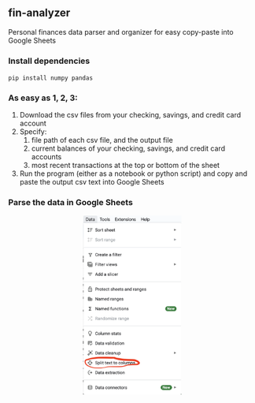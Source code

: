 ## fin-analyzer
Personal finances data parser and organizer for easy copy-paste into Google Sheets

### Install dependencies
```
pip install numpy pandas
```

### As easy as 1, 2, 3:
1. Download the csv files from your checking, savings, and credit card account
2. Specify: 
    1. file path of each csv file, and the output file
    2. current balances of your checking, savings, and credit card accounts
    3. most recent transactions at the top or bottom of the sheet
3. Run the program (either as a notebook or python script) and copy and paste the output csv text into Google Sheets 

### Parse the data in Google Sheets
<p align="center">
    <img alt="Google Sheets Import info" src="Sheets_info.png" width="200">
</p>
